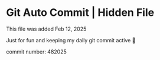 # Git Auto Commit | Hidden File

This file was added Feb 12, 2025

Just for fun and keeping my daily git commit active 🤪

commit number: 482025
